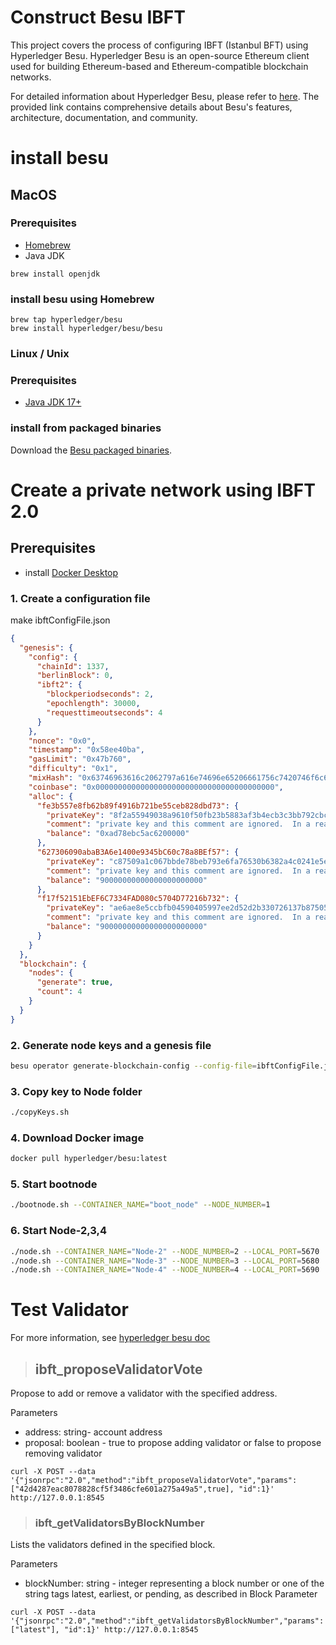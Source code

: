 # Construct Besu IBFT
This project covers the process of configuring IBFT (Istanbul BFT) using Hyperledger Besu. Hyperledger Besu is an open-source Ethereum client used for building Ethereum-based and Ethereum-compatible blockchain networks.

For detailed information about Hyperledger Besu, please refer to [here](https://besu.hyperledger.org/en/stable/). The provided link contains comprehensive details about Besu's features, architecture, documentation, and community.
# install besu


## MacOS
### Prerequisites
- [Homebrew](https://brew.sh/)
- Java JDK
```
brew install openjdk
```

### install besu using Homebrew
```
brew tap hyperledger/besu
brew install hyperledger/besu/besu
```
### Linux / Unix

### Prerequisites
- [Java JDK 17+](https://www.oracle.com/java/technologies/downloads/)

### install from packaged binaries
Download the [Besu packaged binaries](https://github.com/hyperledger/besu/releases).

# Create a private network using IBFT 2.0
## Prerequisites
- install [Docker Desktop](https://docs.docker.com/get-docker/)
### 1. Create a configuration file
make ibftConfigFile.json
```json
{
  "genesis": {
    "config": {
      "chainId": 1337,
      "berlinBlock": 0,
      "ibft2": {
        "blockperiodseconds": 2,
        "epochlength": 30000,
        "requesttimeoutseconds": 4
      }
    },
    "nonce": "0x0",
    "timestamp": "0x58ee40ba",
    "gasLimit": "0x47b760",
    "difficulty": "0x1",
    "mixHash": "0x63746963616c2062797a616e74696e65206661756c7420746f6c6572616e6365",
    "coinbase": "0x0000000000000000000000000000000000000000",
    "alloc": {
      "fe3b557e8fb62b89f4916b721be55ceb828dbd73": {
        "privateKey": "8f2a55949038a9610f50fb23b5883af3b4ecb3c3bb792cbcefbd1542c692be63",
        "comment": "private key and this comment are ignored.  In a real chain, the private key should NOT be stored",
        "balance": "0xad78ebc5ac6200000"
      },
      "627306090abaB3A6e1400e9345bC60c78a8BEf57": {
        "privateKey": "c87509a1c067bbde78beb793e6fa76530b6382a4c0241e5e4a9ec0a0f44dc0d3",
        "comment": "private key and this comment are ignored.  In a real chain, the private key should NOT be stored",
        "balance": "90000000000000000000000"
      },
      "f17f52151EbEF6C7334FAD080c5704D77216b732": {
        "privateKey": "ae6ae8e5ccbfb04590405997ee2d52d2b330726137b875053c36d94e974d162f",
        "comment": "private key and this comment are ignored.  In a real chain, the private key should NOT be stored",
        "balance": "90000000000000000000000"
      }
    }
  },
  "blockchain": {
    "nodes": {
      "generate": true,
      "count": 4
    }
  }
}
```
### 2. Generate node keys and a genesis file
```bash
besu operator generate-blockchain-config --config-file=ibftConfigFile.json --to=networkFiles --private-key-file-name=key
```

### 3. Copy key to Node folder
```bash
./copyKeys.sh
```

### 4. Download Docker image
```bash
docker pull hyperledger/besu:latest
```

### 5. Start bootnode
```bash
./bootnode.sh --CONTAINER_NAME="boot_node" --NODE_NUMBER=1
```

### 6. Start Node-2,3,4
```bash
./node.sh --CONTAINER_NAME="Node-2" --NODE_NUMBER=2 --LOCAL_PORT=5670
./node.sh --CONTAINER_NAME="Node-3" --NODE_NUMBER=3 --LOCAL_PORT=5680
./node.sh --CONTAINER_NAME="Node-4" --NODE_NUMBER=4 --LOCAL_PORT=5690
```

# Test Validator
For more information, see [hyperledger besu doc](https://besu.hyperledger.org/en/stable/private-networks/reference/api/#ibft_getvalidatorsbyblocknumber)

>## ibft_proposeValidatorVote
Propose to add or remove a validator with the specified address.

Parameters
- address: string- account address
- proposal: boolean - true to propose adding validator or false to propose removing validator
```
curl -X POST --data '{"jsonrpc":"2.0","method":"ibft_proposeValidatorVote","params":["42d4287eac8078828cf5f3486cfe601a275a49a5",true], "id":1}' http://127.0.0.1:8545
```

>### ibft_getValidatorsByBlockNumber
Lists the validators defined in the specified block.

Parameters
- blockNumber: string - integer representing a block number or one of the string tags latest, earliest, or pending, as described in Block Parameter
```
curl -X POST --data '{"jsonrpc":"2.0","method":"ibft_getValidatorsByBlockNumber","params":["latest"], "id":1}' http://127.0.0.1:8545
```